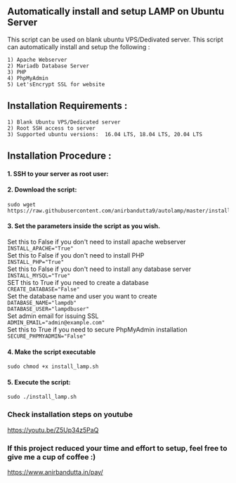 ## Automatically install and setup LAMP on Ubuntu Server

This script can be used on blank ubuntu VPS/Dedivated server. This script can automatically install and setup the following :

```
1) Apache Webserver 
2) Mariadb Database Server
3) PHP
4) PhpMyAdmin 
5) Let'sEncrypt SSL for website
```

## Installation Requirements :

```
1) Blank Ubuntu VPS/Dedicated server 
2) Root SSH access to server
3) Supported ubuntu versions:  16.04 LTS, 18.04 LTS, 20.04 LTS
```

## Installation Procedure :

#### 1. SSH to your server as root user:

#### 2. Download the script:
```
sudo wget https://raw.githubusercontent.com/anirbandutta9/autolamp/master/install_lamp.sh
```
#### 3. Set the parameters inside the script as you wish.
Set this to False if you don't need to install apache webserver  
``` INSTALL_APACHE="True" ```   
Set this to False if you don't need to install PHP  
``` INSTALL_PHP="True" ```  
Set this to False if you don't need to install any database server  
``` INSTALL_MYSQL="True" ```  
SET this to True if you need to create a database   
``` CREATE_DATABASE="False" ```  
Set the database name and user you want to create  
``` DATABASE_NAME="lampdb" ```  
``` DATABASE_USER="lampdbuser" ```  
Set admin email for issuing SSL  
``` ADMIN_EMAIL="admin@example.com" ```  
Set this to True if you need to secure PhpMyAdmin installation  
``` SECURE_PHPMYADMIN="False" ```  


#### 4. Make the script executable
```
sudo chmod +x install_lamp.sh
```

#### 5. Execute the script:
```
sudo ./install_lamp.sh
```

### Check installation steps on youtube 
https://youtu.be/Z5Up34z5PaQ


### If this project reduced your time and effort to setup, feel free to give me a cup of coffee :)  
https://www.anirbandutta.in/pay/   

